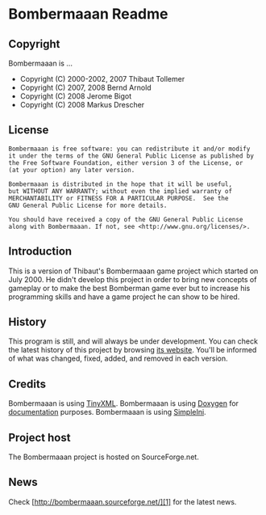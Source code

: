 Bombermaaan Readme
==================

Copyright
---------

Bombermaaan is ...
* Copyright (C) 2000-2002, 2007 Thibaut Tollemer
* Copyright (C) 2007, 2008 Bernd Arnold
* Copyright (C) 2008 Jerome Bigot
* Copyright (C) 2008 Markus Drescher

License
-------

```
Bombermaaan is free software: you can redistribute it and/or modify
it under the terms of the GNU General Public License as published by
the Free Software Foundation, either version 3 of the License, or
(at your option) any later version.

Bombermaaan is distributed in the hope that it will be useful,
but WITHOUT ANY WARRANTY; without even the implied warranty of
MERCHANTABILITY or FITNESS FOR A PARTICULAR PURPOSE.  See the
GNU General Public License for more details.

You should have received a copy of the GNU General Public License
along with Bombermaaan. If not, see <http://www.gnu.org/licenses/>.
```
	
Introduction
------------

This is a version of Thibaut's Bombermaaan game project which started on July 2000.
He didn't develop this project in order to bring new concepts of gameplay or to
make the best Bomberman game ever but to increase his programming skills and have
a game project he can show to be hired.

History
-------

This program is still, and will always be under development. You can check the latest
history of this project by browsing [its website][1]. You'll be informed of what was
changed, fixed, added, and removed in each version.

Credits
-------

Bombermaaan is using [TinyXML][2].
Bombermaaan is using [Doxygen][3] for [documentation][4] purposes.
Bombermaaan is using [SimpleIni][5].

Project host
------------

The Bombermaaan project is hosted on SourceForge.net. 

News
----

Check [http://bombermaaan.sourceforge.net/][1] for the latest news.

[1]: http://bombermaaan.sourceforge.net/
[2]: http://www.grinninglizard.com/tinyxml
[3]: http://www.doxygen.org
[4]: http://bombermaaan.sourceforge.net/doxydoc/html/
[5]: https://github.com/brofield/simpleini
